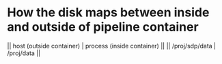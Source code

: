 # How the disk maps between inside and outside of pipeline container

|| host (outside container) | process (inside container) ||
|| /proj/sdp/data | /proj/data ||
